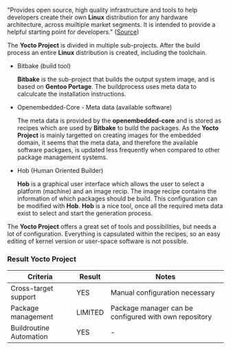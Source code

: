 "Provides open source, high quality infrastructure and tools to help developers
create their own **Linux** distribution for any hardware architecture, across
muiltiple market segments. It is intended to provide a helpful starting point
for developers."
  ([Source](https://wiki.yoctoproject.org/wiki/FAQ#What_is_the_Yocto_Project.3F))

The **Yocto Project** is divided in multiple sub-projects. After the build
process an entire **Linux** distribution is created, including the toolchain.

* Bitbake (build tool)

    **Bitbake** is the sub-project that builds the output system image, and is
    based on **Gentoo Portage**. The buildprocess uses meta data to calculcate 
    the installation instructions. 

* Openembedded-Core - Meta data (available software)

    The meta data is provided by the **openembedded-core** and is stored as
    recipes which are used by **Bitbake** to build the packages. As the **Yocto
    Project** is mainly targetted on creating images for the embedded
    domain, it seems that the meta data, and therefore the available software
    packgaes, is updated less frequently when compared to other package
    management systems.

* Hob (Human Oriented Builder)

    **Hob** is a graphical user interface which allows the user to select a
    platform (machine) and an image recip. The image recipe contains the
    information of which packages should be build. This configuration can be
    modified with **Hob**. **Hob** is a nice tool, once all the required meta
    data exist to select and start the generation process.

The **Yocto Project** offers a great set of tools and possibilities, but needs a
lot of configuration. Everything is capsulated within the recipes, so an easy
editing of kernel version or user-space software is not possible.

### Result Yocto Project
Criteria | Result | Notes
--- | --- | ---
Cross-target support | YES | Manual configuration necessary 
Package management | LIMITED | Package manager can be configured with own repository
Buildroutine Automation | YES | -


